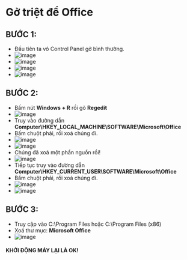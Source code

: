 # Gở triệt để Office #
## BƯỚC 1: ##
  - Đầu tiên ta vô Control Panel gở bình thường.
  - ![image](https://github.com/BsNgChiThanh/Go-triet-de-Office/assets/82578024/a4cbf3a9-5b10-49b6-ab37-5d61ac0b0db3)
  - ![image](https://github.com/BsNgChiThanh/Go-triet-de-Office/assets/82578024/a7cd9e04-5b11-4699-9bd4-c8af213932e9)
  - ![image](https://github.com/BsNgChiThanh/Go-triet-de-Office/assets/82578024/9f369875-552f-45fa-bf3f-5fee0a246565)
  - ![image](https://github.com/BsNgChiThanh/Go-triet-de-Office/assets/82578024/0c800a0b-1604-4596-91c5-ea80f1fce20b)

## BƯỚC 2: ##
  - Bấm nút **Windows + R** rồi gõ **Regedit**
  - ![image](https://github.com/BsNgChiThanh/Go-triet-de-Office/assets/82578024/e6751dbb-6744-4e47-8b2f-91f334708358)
  - Truy vào đường dẫn **Computer\HKEY_LOCAL_MACHINE\SOFTWARE\Microsoft\Office**
  - Bấm chuột phải, rồi xoá chúng đi.
  - ![image](https://github.com/BsNgChiThanh/Go-triet-de-Office/assets/82578024/7b6c0f68-009a-4627-99d3-7abf668d7918)
  - ![image](https://github.com/BsNgChiThanh/Go-triet-de-Office/assets/82578024/18c4f5e7-4b4f-4014-8644-88f52e2c0c5b)
  - Chúng đã xoá một phần nguồn rồi!
  - ![image](https://github.com/BsNgChiThanh/Go-triet-de-Office/assets/82578024/43f498d2-a153-4251-a9eb-bac6df04e5ca)
  - Tiếp tục truy vào đường dẫn **Computer\HKEY_CURRENT_USER\SOFTWARE\Microsoft\Office**
  - Bấm chuột phải, rồi xoá chúng đi.
  - ![image](https://github.com/BsNgChiThanh/Go-triet-de-Office/assets/82578024/39208494-9d1d-4f68-b3a3-ee270ee3aa73)
  - ![image](https://github.com/BsNgChiThanh/Go-triet-de-Office/assets/82578024/0248dbf3-32b4-4d5a-b1e8-14917ef229d4)

## BƯỚC 3: ##
  - Truy cập vào C:\Program Files hoặc C:\Program Files (x86)
  - Xoá thư mục: **Microsoft Office**
  - ![image](https://github.com/BsNgChiThanh/Go-triet-de-Office/assets/82578024/e04d292b-4ebd-408b-8bf8-0b04107c7812)

#### KHỞI ĐỘNG MÁY LẠI LÀ OK! ####
